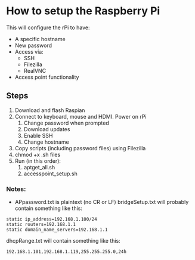 # How to setup the Raspberry Pi

This will configure the rPi to have:

- A specific hostname
- New password
- Access via:
  - SSH
  - Filezilla
  - RealVNC
- Access point functionality

## Steps

1. Download and flash Raspian
2. Connect to keyboard, mouse and HDMI. Power on rPi
   1. Change password when prompted
   2. Download updates
   3. Enable SSH
   4. Change hostname
3. Copy scripts (including password files) using Filezilla
4. chmod +x .sh files
5. Run (in this order):
   1. aptget_all.sh
   2. accesspoint_setup.sh

### Notes:
- APpassword.txt is plaintext (no CR or LF)
bridgeSetup.txt will probably contain something like this:
````
static ip_address=192.168.1.100/24
static routers=192.168.1.1
static domain_name_servers=192.168.1.1
````
dhcpRange.txt will contain something like this:
````
192.168.1.101,192.168.1.119,255.255.255.0,24h
````

